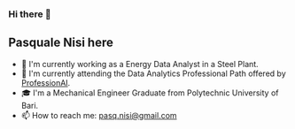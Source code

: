 ### Hi there 👋

## Pasquale Nisi here

- :briefcase: I'm currently working as a Energy Data Analyst in a Steel Plant.
- 🌱 I'm currently attending the Data Analytics Professional Path offered by [ProfessionAI](https://www.profession.ai/).
- :mortar_board: I'm a Mechanical Engineer Graduate from Polytechnic University of Bari.
- :mailbox: How to reach me: [pasq.nisi@gmail.com](mailto:pasq.nisi@gmail.com)

